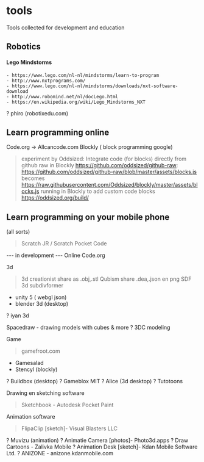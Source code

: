 # tools
Tools collected for development and education

## Robotics

  #### Lego Mindstorms 
    - https://www.lego.com/nl-nl/mindstorms/learn-to-program
    - http://www.nxtprograms.com/
    - https://www.lego.com/nl-nl/mindstorms/downloads/nxt-software-download
    - http://www.robomind.net/nl/docLego.html
    - https://en.wikipedia.org/wiki/Lego_Mindstorms_NXT

? phiro (robotixedu.com)

## Learn programming online

Code.org -> Allcancode.com
Blockly ( block programming google) 

> experiment by Oddsized:
Integrate code (for blocks) directly from github raw in Blockly 
https://github.com/oddsized/github-raw:
https://github.com/oddsized/github-raw/blob/master/assets/blocks.js 
becomes https://raw.githubusercontent.com/Oddsized/blockly/master/assets/blocks.js 
running in Blockly to add custom code blocks https://oddsized.org/build/

## Learn programming on your mobile phone
 (all sorts)
> Scratch JR / Scratch
> Pocket Code

--- in development ---
Online 
Code.org

3d
> 3d creationist share as .obj,.stl
> Qubism share .dea,.json en png
> SDF 3d subdivformer 
- unity 5 ( webgl json)
- blender 3d (desktop)

? iyan 3d

Spacedraw - drawing models with cubes & more 
? 3DC modeling

Game
> gamefroot.com

- Gamesalad
- Stencyl (blockly)

? Buildbox (desktop)
? Gameblox MIT
? Alice (3d desktop)
? Tutotoons


Drawing en sketching software
> Sketchbook - Autodesk 
> Pocket Paint

Animation software
> FlipaClip [sketch]- Visual Blasters LLC

? Muvizu (animation)
? Animatie Camera [photos]- Photo3d.apps
? Draw Cartoons - Zalivka Mobile
? Animation Desk [sketch]- Kdan Mobile Software Ltd.
? ANIZONE - anizone.kdanmobile.com








